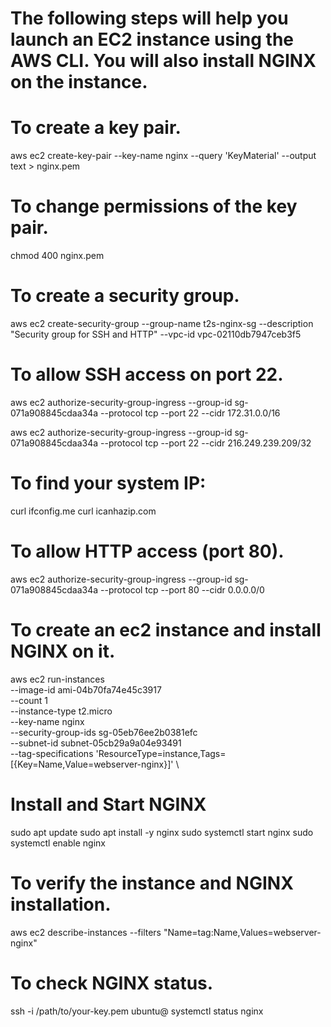 # The following steps will help you launch an EC2 instance using the AWS CLI. You will also install NGINX on the instance.

# To create a key pair.
aws ec2 create-key-pair --key-name nginx --query 'KeyMaterial' --output text > nginx.pem

# To change permissions of the key pair.
chmod 400 nginx.pem

# To create a security group. 
aws ec2 create-security-group --group-name t2s-nginx-sg --description "Security group for SSH and HTTP" --vpc-id vpc-02110db7947ceb3f5


# To allow SSH access on port 22. 
aws ec2 authorize-security-group-ingress --group-id sg-071a908845cdaa34a --protocol tcp --port 22 --cidr 172.31.0.0/16

aws ec2 authorize-security-group-ingress --group-id sg-071a908845cdaa34a --protocol tcp --port 22 --cidr 216.249.239.209/32
   
# To find your system IP: 
curl ifconfig.me
curl icanhazip.com

# To allow HTTP access (port 80).
aws ec2 authorize-security-group-ingress --group-id sg-071a908845cdaa34a --protocol tcp --port 80 --cidr 0.0.0.0/0

# To create an ec2 instance and install NGINX on it. 
aws ec2 run-instances \
  --image-id ami-04b70fa74e45c3917 \
  --count 1 \
  --instance-type t2.micro \
  --key-name nginx \
  --security-group-ids sg-05eb76ee2b0381efc \
  --subnet-id subnet-05cb29a9a04e93491 \
  --tag-specifications
'ResourceType=instance,Tags=[{Key=Name,Value=webserver-nginx}]' \

# Install and Start NGINX
sudo apt update
sudo apt install -y nginx
sudo systemctl start nginx
sudo systemctl enable nginx

# To verify the instance and NGINX installation. 
aws ec2 describe-instances --filters "Name=tag:Name,Values=webserver-nginx"

# To check NGINX status.
ssh -i /path/to/your-key.pem ubuntu@<Public-IP>
systemctl status nginx
